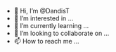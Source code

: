 - 👋 Hi, I’m @DandisT
- 👀 I’m interested in ...
- 🌱 I’m currently learning ...
- 💞️ I’m looking to collaborate on ...
- 📫 How to reach me ...

<!---
DandisT/DandisT is a ✨ special ✨ repository because its `README.md` (this file) appears on your GitHub profile.
You can click the Preview link to take a look at your changes.
--->
